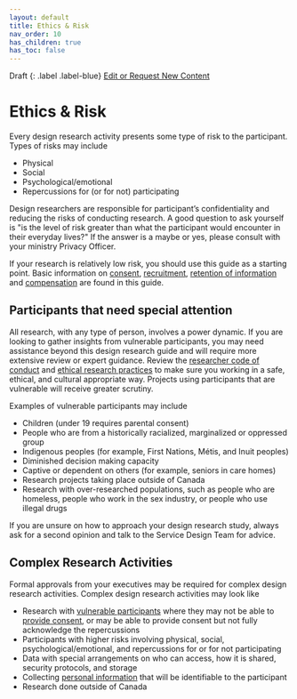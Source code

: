 ```yaml
---
layout: default
title: Ethics & Risk
nav_order: 10
has_children: true
has_toc: false
---
```


Draft
{: .label .label-blue}
[Edit or Request New Content](https://github.com/bcgov/user-research-guide/issues/new/choose)

# Ethics & Risk
Every design research activity presents some type of risk to the participant. Types of risks may include

- Physical
- Social
- Psychological/emotional
- Repercussions for (or for not) participating

Design researchers are responsible for participant’s confidentiality and reducing the risks of conducting research. A good question to ask yourself is "is the level of risk greater than what the participant would encounter in their everyday lives?" If the answer is a maybe or yes, please consult with your ministry Privacy Officer.

If your research is relatively low risk, you should use this guide as a starting point. Basic information on [consent](https://bcgov.github.io/user-research-guide/planning-research/consent.html), [recruitment](https://bcgov.github.io/user-research-guide/find-participants.html), [retention of information](https://bcgov.github.io/user-research-guide/conduct-research.html#store-the-information) and [compensation](https://bcgov.github.io/user-research-guide/planning-research/compensation.html) are found in this guide.

## Participants that need special attention

All research, with any type of person, involves a power dynamic. If you are looking to gather insights from vulnerable participants, you may need assistance beyond this design research guide and will require more extensive review or expert guidance. Review the [researcher code of conduct](https://bcgov.github.io/user-research-guide/ethics/code-of-conduct.html) and [ethical research practices](https://bcgov.github.io/user-research-guide/ethics/ethical-practices.html) to make sure you working in a safe, ethical, and cultural appropriate way. Projects using participants that are vulnerable will receive greater scrutiny.

Examples of vulnerable participants may include

- Children (under 19 requires parental consent)
- People who are from a historically racialized, marginalized or oppressed group
- Indigenous peoples (for example, First Nations, Métis, and Inuit peoples)
- Diminished decision making capacity
- Captive or dependent on others (for example, seniors in care homes)
- Research projects taking place outside of Canada
- Research with over-researched populations, such as people who are homeless, people who work in the sex industry, or people who use illegal drugs

If you are unsure on how to approach your design research study, always ask for a second opinion and talk to the Service Design Team for advice.

## Complex Research Activities

Formal approvals from your executives may be required for complex design research activities. Complex design research activities may look like

- Research with [vulnerable participants](https://bcgov.github.io/user-research-guide/ethics.html#participants-that-need-special-attention-vulnerable-participants) where they may not be able to [provide consent](https://bcgov.github.io/user-research-guide/planning-research/consent.html), or may be able to provide consent but not fully acknowledge the repercussions
- Participants with higher risks involving physical, social, psychological/emotional, and repercussions for or for not participating
- Data with special arrangements on who can access, how it is shared, security protocols, and storage
- Collecting [personal information](https://bcgov.github.io/user-research-guide/privacy-personal-information.html) that will be identifiable to the participant
- Research done outside of Canada
